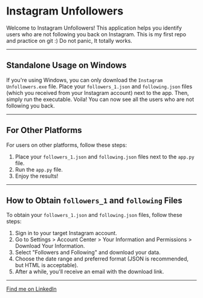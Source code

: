# Instagram Unfollowers

Welcome to Instagram Unfollowers! This application helps you identify users who are not following you back on Instagram. This is my first repo and practice on git :) Do not panic, It totally works.

---

## Standalone Usage on Windows

If you're using Windows, you can only download the `Instagram Unfollowers.exe` file. Place your `followers_1.json` and `following.json` files (which you received from your Instagram account) next to the app. Then, simply run the executable. Voila! You can now see all the users who are not following you back.

---

## For Other Platforms

For users on other platforms, follow these steps:

1. Place your `followers_1.json` and `following.json` files next to the `app.py` file.
2. Run the `app.py` file.
3. Enjoy the results!

---

## How to Obtain `followers_1` and `following` Files

To obtain your `followers_1.json` and `following.json` files, follow these steps:

1. Sign in to your target Instagram account.
2. Go to Settings > Account Center > Your Information and Permissions > Download Your Information.
3. Select "Followers and Following" and download your data.
4. Choose the date range and preferred format (JSON is recommended, but HTML is acceptable).
5. After a while, you'll receive an email with the download link.

---

[Find me on LinkedIn](www.linkedin.com/in/omid-davoudnia-8b071a236)
